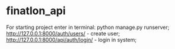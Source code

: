 # finatlon_api
For starting project enter in terminal: python manage.py runserver;
http://127.0.0.1:8000/auth/users/ - create user;
http://127.0.0.1:8000/api/auth/login/ - login in system;
